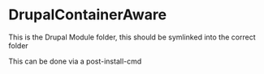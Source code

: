 # DrupalContainerAware

This is the Drupal Module folder, this should be symlinked into the correct folder

This can be done via a post-install-cmd
